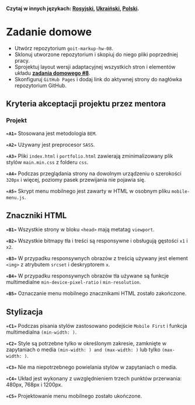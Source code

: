 **Czytaj w innych językach: [Rosyjski](README.md), [Ukraiński](README.ua.md),
[Polski](README.pl.md).**

# Zadanie domowe

- Utwórz repozytorium `goit-markup-hw-08`.
- Sklonuj utworzone repozytorium i skopiuj do niego pliki poprzedniej pracy.
- Sprojektuj layout wersji adaptacyjnej wszystkich stron i elementów układu
  [**zadania domowego #8**](<https://www.figma.com/file/SqiyweSseH96c3wVZmnGfq/Zadanie-domowe-GOIT-Polska?node-id=5766%3A1364>).
- Skonfiguruj `GitHub Pages` i dodaj link do aktywnej strony do nagłówka 
  repozytorium GitHub.

## Kryteria akceptacji projektu przez mentora

### Projekt

**`«A1»`** Stosowana jest metodologia `BEM`.

**`«A2»`** Używany jest preprocesor `SASS`.

**`«A3»`** Pliki `index.html` i `portfolio.html` zawierają zminimalizowany 
plik stylów `main.min.css` z folderu `css`.

**`«A4»`** Podczas przeglądania strony na dowolnym urządzeniu o szerokości `320px` 
i więcej, poziomy pasek przewijania nie pojawia się. 

**`«A5»`** Skrypt menu mobilnego jest zawarty w HTML w osobnym pliku
`mobile-menu.js`.

## Znaczniki HTML

**`«B1»`** Wszystkie strony w bloku `<head>` mają metatag `viewport`.

**`«B2»`** Wszystkie bitmapy tła i treści są responsywne i obsługują gęstości `x1` i `x2`.

**`«B3»`** W przypadku responsywnych obrazów z treścią używany jest element `<img>` z
atrybutem `srcset` i deskryptorem `x`.

**`«B4»`** W przypadku responsywnych obrazów tła używane są funkcje multimedialne
`min-device-pixel-ratio` i `min-resolution`.

**`«B5»`** Oznaczanie menu mobilnego znacznikami HTML zostało zakończone.

## Stylizacja

**`«C1»`** Podczas pisania stylów zastosowano podejście `Mobile First` i
funkcja multimedialna `(min-width: )`.

**`«C2»`** Style są potrzebne tylko w określonym zakresie, zamknięte w zapytaniach
o media `(min-width: ) and (max-width: )` lub tylko `(max-width: )`.

**`«C3»`** Nie ma niepotrzebnego powielania stylów w zapytaniach o media. 

**`«C4»`** Układ jest wykonany z uwzględnieniem trzech punktów przerwania: 480px, 768px i
1200px.

**`«C5»`** Projektowanie menu mobilnego zostało ukończone. 
